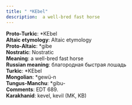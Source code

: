 ```yaml
---
title: " *KEbel"
description:  a well-bred fast horse
---
```


<strong>Proto-Turkic</strong>:  *KEbel<br>
<strong>Altaic etymology</strong>:  Altaic etymology<br>
<strong> Proto-Altaic</strong>:  *gibe<br>
<strong>Nostratic</strong>:  Nostratic<br>
<strong>Meaning</strong>:  a well-bred fast horse<br>
<strong>Russian meaning</strong>:  благородная быстрая лошадь<br>
<strong>Turkic</strong>:  *KEbel<br>
<strong>Mongolian</strong>:  *gewü-n<br>
<strong>Tungus-Manchu</strong>:  *gibu-<br>
<strong>Comments</strong>:  EDT 689.<br>
<strong>Karakhanid</strong>:  kevel, kevil (MK, KB)<br>


